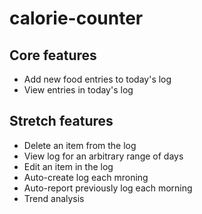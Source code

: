 # calorie-counter

## Core features
- Add new food entries to today's log
- View entries in today's log

## Stretch features
- Delete an item from the log
- View log for an arbitrary range of days
- Edit an item in the log
- Auto-create log each mroning
- Auto-report previously log each morning
- Trend analysis